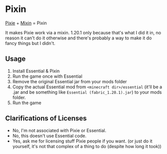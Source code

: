 # Pixin

[Pixie](https://github.com/pixiemc) + [Mixin](https://github.com/SpongePowered/Mixin) = Pixin

It makes Pixie work via a mixin. 1.20.1 only because that's what I did it in, no reason it can't do it otherwise and there's probably a way to make it do fancy things but I didn't.

## Usage

1. Install Essential & Pixin
2. Run the game once with Essential
3. Remove the original Essential jar from your mods folder
4. Copy the actual Essential mod from `<minecraft dir>/essential` (it'll be a .jar and be something like `Essential (fabric_1.20.1).jar`) to your mods folder.
5. Run the game

## Clarifications of Licenses

- No, I'm not associated with Pixie or Essential.
- No, this doesn't use Essential code.
- Yes, ask me for licensing stuff Pixie people if you want. (or just do it yourself, it's not that complex of a thing to do (despite how long it took))

